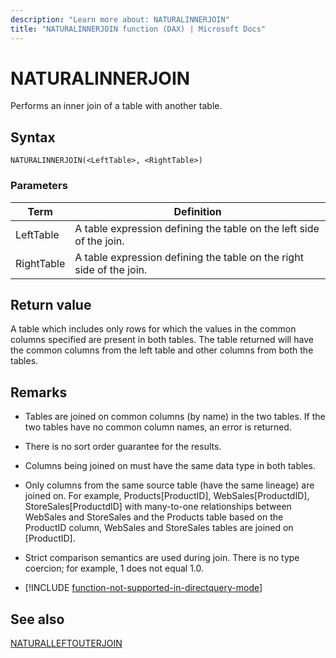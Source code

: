 ```yaml
---
description: "Learn more about: NATURALINNERJOIN"
title: "NATURALINNERJOIN function (DAX) | Microsoft Docs"
---
```

# NATURALINNERJOIN
  
Performs an inner join of a table with another table.
  
## Syntax  
  
```dax
NATURALINNERJOIN(<LeftTable>, <RightTable>)  
```
  
### Parameters  
  
|Term|Definition|  
|--------|--------------|  
|LeftTable|A table expression defining the table on the left side of the join.|  
|RightTable|A table expression defining the table on the right side of the join.|  
  
## Return value

A table which includes only rows for which the values in the common columns specified are present in both tables. The table returned will have the common columns from the left table and other columns from both the tables.  
  
## Remarks

- Tables are joined on common columns (by name) in the two tables. If the two tables have no common column names, an error is returned.  

- There is no sort order guarantee for the results.  
  
- Columns being joined on must have the same data type in both tables.  
  
- Only columns from the same source table (have the same lineage) are joined on. For example, Products[ProductID], WebSales[ProductdID], StoreSales[ProductdID] with many-to-one relationships between WebSales and StoreSales and the Products table based on the ProductID column, WebSales and StoreSales tables are joined on [ProductID].  
  
- Strict comparison semantics are used during join. There is no type coercion; for example, 1 does not equal 1.0.  

- [!INCLUDE [function-not-supported-in-directquery-mode](includes/function-not-supported-in-directquery-mode.md)]

## See also

[NATURALLEFTOUTERJOIN](naturalleftouterjoin-function-dax.md)